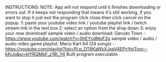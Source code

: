 INSTRUCTIONS:
NOTE: App will not respond until it finishes downloading or errors out. If it keeps not responding that means it's still working, if you want to stop it just exit the program click close then click cancel on the popup.
1: paste your youtube video link / youtube playlist link / twitch stream link in the text box
2: select an option from the drop down
3: enjoy your new download!
sample video / audio download: Gerudo Town - https://www.youtube.com/watch?v=0hEYvdMoF2g
sample video / audio / audio video game playlist: Mario Kart 64 (24 songs) - https://youtube.com/playlist?list=PLp_DT6KaWkXJxpV4EPvYpjTnro--kKjJq&si=kIYRQMbF_z18t_Y4
Built program executable 
